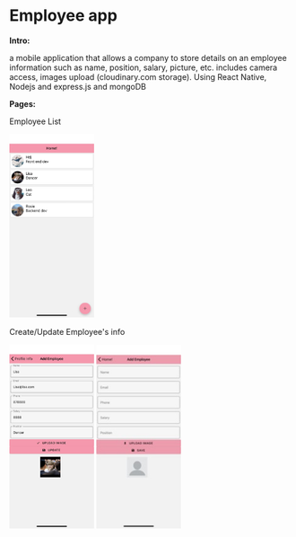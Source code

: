 # Employee app

**Intro:**

a mobile application that allows a company to store details on an employee information such as name, position, salary, picture, etc.
includes camera access, images upload (cloudinary.com storage). Using React Native, Nodejs and express.js and mongoDB

**Pages:**

Employee List

<img src="img/9591606111138_.pic.jpg" width="30%" height="30%">

Create/Update Employee's info

<img src="img/9601606111139_.pic.jpg" width="30%" height="30%">
<img src="img/9621606111141_.pic.jpg" width="30%" height="30%">

